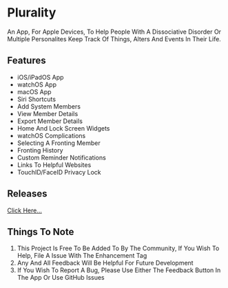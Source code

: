 # Plurality

An App, For Apple Devices, To Help People With A Dissociative Disorder Or Multiple Personalites Keep Track Of Things, Alters And Events In Their Life.

## Features

- iOS/iPadOS App
- watchOS App
- macOS App
- Siri Shortcuts
- Add System Members
- View Member Details
- Export Member Details
- Home And Lock Screen Widgets
- watchOS Complications
- Selecting A Fronting Member
- Fronting History
- Custom Reminder Notifications
- Links To Helpful Websites
- TouchID/FaceID Privacy Lock

## Releases

[Click Here...](https://github.com/markydoodled/Plurality/releases)

## Things To Note

1. This Project Is Free To Be Added To By The Community, If You Wish To Help, File A Issue With The Enhancement Tag
2. Any And All Feedback Will Be Helpful For Future Development
3. If You Wish To Report A Bug, Please Use Either The Feedback Button In The App Or Use GitHub Issues
